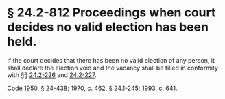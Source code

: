# § 24.2-812 Proceedings when court decides no valid election has been held.

<p>If the court decides that there has been no valid election of any person, it shall declare the election void and the vacancy shall be filled in conformity with §§ <a href='http://law.lis.virginia.gov/vacode/24.2-226/'>24.2-226</a> and <a href='http://law.lis.virginia.gov/vacode/24.2-227/'>24.2-227</a>.</p><p>Code 1950, § 24-438; 1970, c. 462, § 24.1-245; 1993, c. 641.</p>